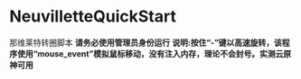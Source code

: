 # NeuvilletteQuickStart
那维莱特转圈脚本
**请务必使用管理员身份运行**
**说明:按住“-”键以高速旋转，该程序使用“mouse_event”模拟鼠标移动，没有注入内存，理论不会封号。实测云原神可用**
